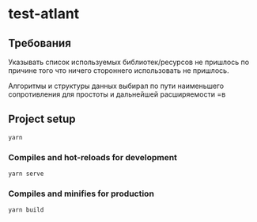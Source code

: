 # test-atlant

## Требования
Указывать список используемых библиотек/ресурсов не пришлось по причине того что ничего стороннего использовать не пришлось.

Алгоритмы и структуры данных выбирал по пути наименьшего сопротивления для простоты и дальнейшей расширяемости =в

## Project setup
```
yarn
```

### Compiles and hot-reloads for development
```
yarn serve
```

### Compiles and minifies for production
```
yarn build
```
